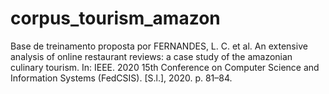 # corpus_tourism_amazon
Base de treinamento proposta por FERNANDES, L. C. et al. An extensive analysis of online restaurant reviews: a case study of the amazonian culinary tourism. In: IEEE. 2020 15th Conference on Computer Science and Information Systems (FedCSIS). [S.l.], 2020. p. 81–84.
